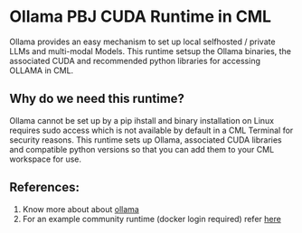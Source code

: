 # Ollama PBJ CUDA Runtime in CML
Ollama provides an easy mechanism to set up local selfhosted / private LLMs and multi-modal Models. This runtime setsup the Ollama binaries, the associated CUDA and recommended python libraries for accessing OLLAMA in CML. 

## Why do we need this runtime?
Ollama cannot be set up by a pip ihstall and binary installation on Linux requires sudo access which is not available by default in a CML Terminal for security reasons. 
This runtime sets up Ollama, associated CUDA libraries and compatible python versions so that you can add them to your CML workspace for use.

## References: 
1. Know more about about  [ollama](!https://ollama.com/)
2. For an example community runtime (docker login required) refer  [here](!https://hub.docker.com/repository/docker/superellipse/cml-pbj-cuda-ollama/general)
